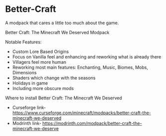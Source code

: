 # Better-Craft
A modpack that cares a little too much about the game.

Better Craft: The Minecraft We Deserved Modpack 

Notable Features: 
* Custom Lore Based Origins
* Focus on Vanilla feel and enhancing and reworking what is already there
* Villagers feel more human
* Reworking most main features: Enchanting, Music, Biomes, Mobs, Dimensions
* Shaders which change with the seasons
* Holidays in game
* Including more obscure mods



Where to install Better Craft: The Minecraft We Deserved 
* Curseforge link- https://www.curseforge.com/minecraft/modpacks/better-craft-the-minecraft-we-deserved
* Modrinth link- https://modrinth.com/modpack/better-craft-the-minecraft-we-deserve

